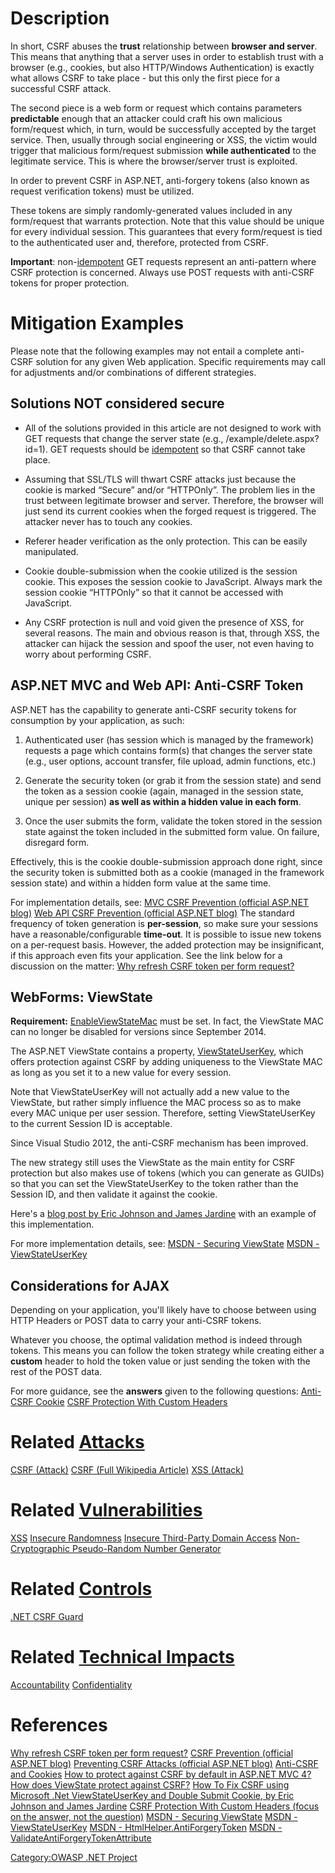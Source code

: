 Description
===========

In short, CSRF abuses the **trust** relationship between **browser and server**. This means that anything that a server uses in order to establish trust with a browser (e.g., cookies, but also HTTP/Windows Authentication) is exactly what allows CSRF to take place - but this only the first piece for a successful CSRF attack.

The second piece is a web form or request which contains parameters **predictable** enough that an attacker could craft his own malicious form/request which, in turn, would be successfully accepted by the target service. Then, usually through social engineering or XSS, the victim would trigger that malicious form/request submission **while authenticated** to the legitimate service. This is where the browser/server trust is exploited.

In order to prevent CSRF in ASP.NET, anti-forgery tokens (also known as request verification tokens) must be utilized.

These tokens are simply randomly-generated values included in any form/request that warrants protection. Note that this value should be unique for every individual session. This guarantees that every form/request is tied to the authenticated user and, therefore, protected from CSRF.

**Important**: non-[idempotent](https://www.wordnik.com/words/idempotent) GET requests represent an anti-pattern where CSRF protection is concerned. Always use POST requests with anti-CSRF tokens for proper protection.

Mitigation Examples
===================

Please note that the following examples may not entail a complete anti-CSRF solution for any given Web application. Specific requirements may call for adjustments and/or combinations of different strategies.

Solutions NOT considered secure
-------------------------------

- All of the solutions provided in this article are not designed to work with GET requests that change the server state (e.g., /example/delete.aspx?id=1). GET requests should be [idempotent](https://www.wordnik.com/words/idempotent) so that CSRF cannot take place.

- Assuming that SSL/TLS will thwart CSRF attacks just because the cookie is marked “Secure” and/or “HTTPOnly”. The problem lies in the trust between legitimate browser and server. Therefore, the browser will just send its current cookies when the forged request is triggered. The attacker never has to touch any cookies.

- Referer header verification as the only protection. This can be easily manipulated.

- Cookie double-submission when the cookie utilized is the session cookie. This exposes the session cookie to JavaScript. Always mark the session cookie “HTTPOnly” so that it cannot be accessed with JavaScript.

- Any CSRF protection is null and void given the presence of XSS, for several reasons. The main and obvious reason is that, through XSS, the attacker can hijack the session and spoof the user, not even having to worry about performing CSRF.

ASP.NET MVC and Web API: Anti-CSRF Token
----------------------------------------

ASP.NET has the capability to generate anti-CSRF security tokens for consumption by your application, as such:

1) Authenticated user (has session which is managed by the framework) requests a page which contains form(s) that changes the server state (e.g., user options, account transfer, file upload, admin functions, etc.)

2) Generate the security token (or grab it from the session state) and send the token as a session cookie (again, managed in the session state, unique per session) **as well as within a hidden value in each form**.

3) Once the user submits the form, validate the token stored in the session state against the token included in the submitted form value. On failure, disregard form.

Effectively, this is the cookie double-submission approach done right, since the security token is submitted both as a cookie (managed in the framework session state) and within a hidden form value at the same time.

For implementation details, see:
[MVC CSRF Prevention (official ASP.NET blog)](http://www.asp.net/mvc/overview/security/xsrfcsrf-prevention-in-aspnet-mvc-and-web-pages)
[Web API CSRF Prevention (official ASP.NET blog)](http://www.asp.net/web-api/overview/security/preventing-cross-site-request-forgery-%28csrf%29-attacks)
The standard frequency of token generation is **per-session**, so make sure your sessions have a reasonable/configurable **time-out**. It is possible to issue new tokens on a per-request basis. However, the added protection may be insignificant, if this approach even fits your application. See the link below for a discussion on the matter:
[Why refresh CSRF token per form request?](http://security.stackexchange.com/questions/22903/why-refresh-csrf-token-per-form-request)

WebForms: ViewState
-------------------

**Requirement:**
[EnableViewStateMac](https://msdn.microsoft.com/en-us/library/ms972969.aspx#securitybarriers_topic5) must be set.
In fact, the ViewState MAC can no longer be disabled for versions since September 2014.

The ASP.NET ViewState contains a property, [ViewStateUserKey](https://msdn.microsoft.com/en-us/library/ms972969.aspx#securitybarriers_topic2), which offers protection against CSRF by adding uniqueness to the ViewState MAC as long as you set it to a new value for every session.

Note that ViewStateUserKey will not actually add a new value to the ViewState, but rather simply influence the MAC process so as to make every MAC unique per user session. Therefore, setting ViewStateUserKey to the current Session ID is acceptable.

Since Visual Studio 2012, the anti-CSRF mechanism has been improved.

The new strategy still uses the ViewState as the main entity for CSRF protection but also makes use of tokens (which you can generate as GUIDs) so that you can set the ViewStateUserKey to the token rather than the Session ID, and then validate it against the cookie.

Here's a [blog post by Eric Johnson and James Jardine](http://software-security.sans.org/developer-how-to/developer-guide-csrf) with an example of this implementation.

For more implementation details, see:
[MSDN - Securing ViewState](http://msdn.microsoft.com/en-us/library/ms178199%28v=vs.85%29.aspx)
[MSDN - ViewStateUserKey](http://msdn.microsoft.com/en-us/library/ms972969.aspx#securitybarriers_topic2)

Considerations for AJAX
-----------------------

Depending on your application, you'll likely have to choose between using HTTP Headers or POST data to carry your anti-CSRF tokens.

Whatever you choose, the optimal validation method is indeed through tokens. This means you can follow the token strategy while creating either a **custom** header to hold the token value or just sending the token with the rest of the POST data.

For more guidance, see the **answers** given to the following questions:
[Anti-CSRF Cookie](http://stackoverflow.com/questions/8253396/anti-csrf-cookie)
[CSRF Protection With Custom Headers](http://security.stackexchange.com/questions/23371/csrf-protection-with-custom-headers-and-without-validating-token)

Related [Attacks](Attacks "wikilink")
=====================================

[CSRF (Attack)](https://www.owasp.org/index.php/Cross-Site_Request_Forgery_(CSRF))
[CSRF (Full Wikipedia Article)](https://en.wikipedia.org/wiki/Cross-site_request_forgery)
[XSS (Attack)](https://www.owasp.org/index.php/Cross-site_Scripting_(XSS))

Related [Vulnerabilities](Vulnerabilities "wikilink")
=====================================================

[XSS](https://www.owasp.org/index.php/Cross_Site_Scripting_Flaw)
[Insecure Randomness](https://www.owasp.org/index.php/Insecure_Randomness)
[Insecure Third-Party Domain Access](https://www.owasp.org/index.php/Insecure_Third_Party_Domain_Access)
[Non-Cryptographic Pseudo-Random Number Generator](https://www.owasp.org/index.php/Non-cryptographic_pseudo-random_number_generator)

Related [Controls](Controls "wikilink")
=======================================

[.NET CSRF Guard](https://www.owasp.org/index.php/.Net_CSRF_Guard)

Related [Technical Impacts](Technical_Impacts "wikilink")
=========================================================

[Accountability](https://www.owasp.org/index.php/Loss_of_accountability)
[Confidentiality](https://www.owasp.org/index.php/Loss_of_confidentiality)

References
==========

[Why refresh CSRF token per form request?](http://security.stackexchange.com/questions/22903/why-refresh-csrf-token-per-form-request)
[CSRF Prevention (official ASP.NET blog)](http://www.asp.net/mvc/overview/security/xsrfcsrf-prevention-in-aspnet-mvc-and-web-pages)
[Preventing CSRF Attacks (official ASP.NET blog)](http://www.asp.net/web-api/overview/security/preventing-cross-site-request-forgery-%28csrf%29-attacks)
[Anti-CSRF and Cookies](http://stackoverflow.com/questions/8253396/anti-csrf-cookie)
[How to protect against CSRF by default in ASP.NET MVC 4?](http://stackoverflow.com/questions/9965342/how-to-protect-against-csrf-by-default-in-asp-net-mvc-4)
[How does ViewState protect against CSRF?](http://security.stackexchange.com/questions/19152/how-does-viewstate-protect-against-csrf)
[How To Fix CSRF using Microsoft .Net ViewStateUserKey and Double Submit Cookie, by Eric Johnson and James Jardine](http://software-security.sans.org/developer-how-to/developer-guide-csrf)
[CSRF Protection With Custom Headers (focus on the answer, not the question)](http://security.stackexchange.com/questions/23371/csrf-protection-with-custom-headers-and-without-validating-token)
[MSDN - Securing ViewState](http://msdn.microsoft.com/en-us/library/ms178199%28v=vs.85%29.aspx)
[MSDN - ViewStateUserKey](http://msdn.microsoft.com/en-us/library/ms972969.aspx#securitybarriers_topic2)
[MSDN - HtmlHelper.AntiForgeryToken](http://msdn.microsoft.com/en-us/library/dd470175%28v=vs.100%29.aspx)
[MSDN - ValidateAntiForgeryTokenAttribute](http://msdn.microsoft.com/en-us/library/system.web.mvc.validateantiforgerytokenattribute%28v=vs.100%29.aspx)

[Category:OWASP .NET Project](Category:OWASP_.NET_Project "wikilink")
